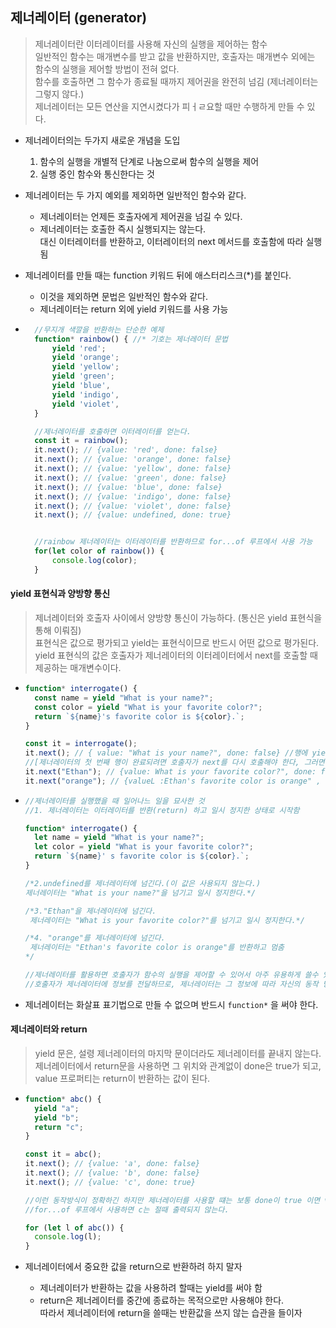 ## 제너레이터 (generator)

> 제너레이터란 이터레이터를 사용해 자신의 실행을 제어하는 함수 <br>일반적인 함수는 매개변수를 받고 값을 반환하지만, 호출자는 매개변수 외에는 함수의 실행을 제어할 방법이 전혀 없다.<br>함수를 호출하면 그 함수가 종료될 때까지 제어권을 완전히 넘김 (제너레이터는 그렇지 않다.)
> <br> 제너레이터는 모든 연산을 지연시켰다가 피ㅓㄹ요할 때만 수행하게 만들 수 있다.

- 제너레이터의는 두가지 새로운 개념을 도입

  1. 함수의 실행을 개별적 단계로 나눔으로써 함수의 실행을 제어
  2. 실행 중인 함수와 통신한다는 것

- 제너레이터는 두 가지 예외를 제외하면 일반적인 함수와 같다.

  - 제너레이터는 언제든 호출자에게 제어권을 넘길 수 있다.
  - 제너레이터는 호출한 즉시 실행되지는 않는다.<br> 대신 이터레이터를 반환하고, 이터레이터의 next 메서드를 호출함에 따라 실행됨

- 제너레이터를 만들 때는 function 키워드 뒤에 애스터리스크(\*)를 붙인다.

  - 이것을 제외하면 문법은 일반적인 함수와 같다.
  - 제너레이터는 return 외에 yield 키워드를 사용 가능

- ```js
    //무지개 색깔을 반환하는 단순한 예제
    function* rainbow() { //* 기호는 제너레이터 문법
        yield 'red';
        yield 'orange';
        yield 'yellow';
        yield 'green';
        yield 'blue',
        yield 'indigo',
        yield 'violet',
    }

    //제너레이터를 호출하면 이터레이터를 얻는다.
    const it = rainbow();
    it.next(); // {value: 'red', done: false}
    it.next(); // {value: 'orange', done: false}
    it.next(); // {value: 'yellow', done: false}
    it.next(); // {value: 'green', done: false}
    it.next(); // {value: 'blue', done: false}
    it.next(); // {value: 'indigo', done: false}
    it.next(); // {value: 'violet', done: false}
    it.next(); // {value: undefined, done: true}


    //rainbow 제너레이터는 이터레이터를 반환하므로 for...of 루프에서 사용 가능
    for(let color of rainbow()) {
        console.log(color);
    }
  ```

#### yield 표현식과 양방향 통신

> 제너레이터와 호출자 사이에서 양방향 통신이 가능하다. (통신은 yield 표현식을 통해 이뤄짐)
> <br> 표현식은 값으로 평가되고 yield는 표현식이므로 반드시 어떤 값으로 평가된다.
> <br> yield 표현식의 값은 호출자가 제너레이터의 이터레이터에서 next를 호출할 때 제공하는 매개변수이다.

- ```js
  function* interrogate() {
    const name = yield "What is your name?";
    const color = yield "What is your favorite color?";
    return `${name}'s favorite color is ${color}.`;
  }

  const it = interrogate();
  it.next(); // { value: "What is your name?", done: false} //행에 yield 표현식이 들어있으므로 제너레이터는 반드시 제어권을 호출자에게 넘겨야함
  //[제너레이터의 첫 번째 행이 완료되려면 호출자가 next를 다시 호출해야 한다, 그러면 name은 next에서 전달하는 값을 받는다.]
  it.next("Ethan"); // {value: What is your favorite color?", done: false}
  it.next("orange"); // {valueL :Ethan's favorite color is orange" , done: true}
  ```

- ```js
  //제너레이터를 실행했을 때 일어나느 일을 묘사한 것
  //1. 제너레이터는 이터레이터를 반환(return) 하고 일시 정지한 상태로 시작함

  function* interrogate() {
    let name = yield "What is your name?";
    let color = yield "What is your favorite color?";
    return `${name}' s favorite color is ${color}.`;
  }

  /*2.undefined를 제너레이터에 넘긴다.(이 값은 사용되지 않는다.)
  제너레이터는 "What is your name?"을 넘기고 일시 정지한다.*/

  /*3."Ethan"을 제너레이터에 넘긴다.
   제너레이터는 "What is your favorite color?"를 넘기고 일시 정지한다.*/

  /*4. "orange"를 제너레이터에 넘긴다.
   제너레이터는 "Ethan's favorite color is orange"를 반환하고 멈춤
  */

  //제너레이터를 활용하면 호출자가 함수의 실행을 제어할 수 있어서 아주 유용하게 쓸수 있다.
  //호출자가 제너레이터에 정보를 전달하므로, 제너레이터는 그 정보에 따라 자신의 동작 방식 자체를 바꿀 수 있다
  ```

- 제너레이터는 화살표 표기법으로 만들 수 없으며 반드시 `function*` 을 써야 한다.

#### 제너레이터와 return

> yield 문은, 설령 제너레이터의 마지막 문이더라도 제너레이터를 끝내지 않는다.
> <br> 제너레이터에서 return문을 사용하면 그 위치와 관계없이 done은 true가 되고, value 프로퍼티는 return이 반환하는 값이 된다.

- ```js
  function* abc() {
    yield "a";
    yield "b";
    return "c";
  }

  const it = abc();
  it.next(); // {value: 'a', done: false}
  it.next(); // {value: 'b', done: false}
  it.next(); // {value: 'c', done: true}

  //이런 동작방식이 정확하긴 하지만 제너레이터를 사용할 떄는 보통 done이 true 이면 value 프로퍼티에 주의를 기울이지 않는다.
  //for...of 루프에서 사용하면 c는 절때 출력되지 않는다.

  for (let l of abc()) {
    console.log(l);
  }
  ```

- 제너레이터에서 중요한 값을 return으로 반환하려 하지 말자
  - 제너레이터가 반환하는 값을 사용하려 할때는 yield를 써야 함
  - return은 제너레이터를 중간에 종료하는 목적으로만 사용해야 한다.<br> 따라서 제너레이터에 return을 쓸때는 반환값을 쓰지 않는 습관을 들이자
